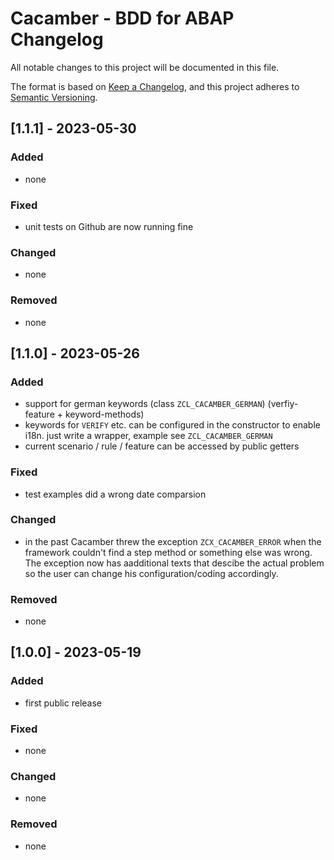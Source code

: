 # Cacamber - BDD for ABAP Changelog

All notable changes to this project will be documented in this file.

The format is based on [Keep a Changelog](https://keepachangelog.com/en/1.0.0/),
and this project adheres to [Semantic Versioning](https://semver.org/spec/v2.0.0.html).

## [1.1.1] - 2023-05-30

### Added

- none

### Fixed

- unit tests on Github are now running fine

### Changed

- none

### Removed

- none

## [1.1.0] - 2023-05-26

### Added

- support for german keywords (class `ZCL_CACAMBER_GERMAN`) (verfiy-feature + keyword-methods)
- keywords for `VERIFY` etc. can be configured in the constructor to enable i18n. just write a wrapper, example see `ZCL_CACAMBER_GERMAN`
- current scenario / rule / feature can be accessed by public getters

### Fixed

- test examples did a wrong date comparsion

### Changed

- in the past Cacamber threw the exception `ZCX_CACAMBER_ERROR` when the framework couldn't find a step method or something else was wrong. The exception now has aadditional texts that descibe the actual problem so the user can change his configuration/coding accordingly.

### Removed

- none

## [1.0.0] - 2023-05-19

### Added

- first public release

### Fixed

- none

### Changed

- none

### Removed

- none

